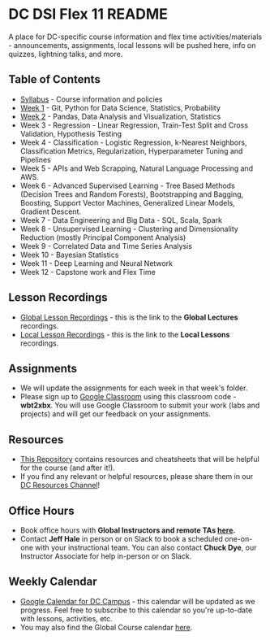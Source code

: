 # DC DSI Flex 11 README

A place for DC-specific course information and flex time activities/materials - announcements, assignments, local lessons will be pushed here, info on quizzes, lightning talks, and more.

## Table of Contents

-   [Syllabus](./Syllabus) - Course information and policies
-   [Week 1](./01-Week) - Git, Python for Data Science, Statistics, Probability
-   [Week 2](./02-Week) - Pandas, Data Analysis and Visualization, Statistics
-   Week 3 - Regression - Linear Regression, Train-Test Split and Cross Validation, Hypothesis Testing
-   Week 4 - Classification - Logistic Regression, k-Nearest Neighbors, Classification Metrics, Regularization, Hyperparameter Tuning and Pipelines
-   Week 5 - APIs and Web Scrapping, Natural Language Processing and AWS.
-   Week 6 - Advanced Supervised Learning - Tree Based Methods (Decision Trees and Random Forests), Bootstrapping and Bagging, Boosting, Support Vector Machines, Generalized Linear Models, Gradient Descent.
-   Week 7 - Data Engineering and Big Data - SQL, Scala, Spark
-   Week 8 - Unsupervised Learning - Clustering and Dimensionality Reduction (mostly Principal Component Analysis)
-   Week 9 - Correlated Data and Time Series Analysis
-   Week 10 - Bayesian Statistics
-   Week 11 - Deep Learning and Neural Network
-   Week 12 - Capstone work and Flex Time

## Lesson Recordings

-   [Global Lesson Recordings](https://git.generalassemb.ly/DSI-US-11/course-info/blob/master/recordings.md) - this is the link to the **Global Lectures** recordings.
-   [Local Lesson Recordings](./recordings.md) - this is the link to the **Local Lessons** recordings.

## Assignments

-   We will update the assignments for each week in that week's folder.
- Please sign up to [Google Classroom](https://classroom.google.com/) using this classroom code - **wbt2xbx**. You will use Google Classroom to submit your work (labs and projects) and will get our feedback on your assignments.


## Resources

-   [This Repository](https://git.generalassemb.ly/AdiBro/Resources) contains resources and cheatsheets that will be helpful for the course (and after it!).
-   If you find any relevant or helpful resources, please share them in our [DC Resources Channel](https://ga-students.slack.com/archives/C0101AF3HV2)!

## Office Hours

- Book office hours with **Global Instructors and remote TAs [here](https://git.generalassemb.ly/DSI-US-11/course-info/wiki/Office-Hours).**
- Contact **Jeff Hale** in person or on Slack to book a scheduled one-on-one with your instructional team. You can also contact **Chuck Dye**, our Instructor Associate for help in-person or on Slack.

## Weekly Calendar

-   [Google Calendar for DC Campus](https://classroom.google.com/u/7/calendar/this-week/course/all) - this calendar will be updated as we progress. Feel free to subscribe to this calendar so you're up-to-date with lessons, activities, etc.
-   You may also find the Global Course calendar [here](https://git.generalassemb.ly/DSI-US-11/course-info).
